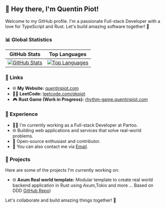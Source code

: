## 👋 Hey there, I'm Quentin Piot!

Welcome to my GitHub profile. I'm a passionate Full-stack Developer with a love for TypeScript and Rust. Let's build amazing software together! 🚀

### 📊 Global Statistics

| GitHub Stats | Top Languages |
|--------------|---------------|
| [![GitHub Stats](https://github-readme-stats.vercel.app/api?username=quentin-piot&show_icons=true&theme=dark&count_private=true&hide_rank=true)](https://github.com/quentin-piot) | [![Top Languages](https://github-readme-stats.vercel.app/api/top-langs/?username=quentin-piot&show_icons=true&theme=dark&layout=compact&langs_count=6&exclude_repo=Quentin-Piot/portfoliot-nextjs)](https://github.com/quentin-piot) |


### 🔗 Links

- 🌐 **My Website:** [quentinpiot.com](https://quentinpiot.com)
- 🧑‍🔬 **LeetCode:** [leetcode.com/qkpiot](https://leetcode.com/qkpiot)
- 🎮 **Rust Game (Work in Progress):** [rhythm-game.quentinpiot.com](https://rhythm-game.quentinpiot.com)

### 💼 Experience

- 👨‍💻 I'm currently working as a Full-stack Developer at Partoo.
- 🌐 Building web applications and services that solve real-world problems.
- 🚀 Open-source enthusiast and contributor.
- 📧 You can also contact me via [Email](mailto:quentin.piot@protonmail.com).

### 🚀 Projects

Here are some of the projects I'm currently working on:

- 🌐 **Axum Real world template:** Modular template to create real world backend application in Rust using Axum,Tokio and more ... Based on DDD [GitHub Repo](https://github.com/Quentin-Piot/axum-diesel-real-world))

Let's collaborate and build amazing things together! 🌟
